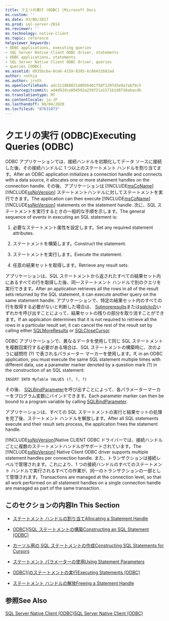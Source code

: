```yaml
---
title: クエリの実行 (ODBC) |Microsoft Docs
ms.custom: ''
ms.date: 03/06/2017
ms.prod: sql-server-2014
ms.reviewer: ''
ms.technology: native-client
ms.topic: reference
helpviewer_keywords:
- ODBC applications, executing queries
- SQL Server Native Client ODBC driver, statements
- ODBC applications, statements
- SQL Server Native Client ODBC driver, queries
- queries [ODBC]
ms.assetid: d935bcba-8ce6-4159-8395-6c86431602ad
author: rothja
ms.author: jroth
ms.openlocfilehash: adc51186803148056401f58f1207d3e9a7abf9c5
ms.sourcegitcommit: ad4d92dce894592a259721a1571b1d8736abacdb
ms.translationtype: MT
ms.contentlocale: ja-JP
ms.lasthandoff: 08/04/2020
ms.locfileid: "87631873"
---
```

# <a name="executing-queries-odbc"></a><span data-ttu-id="01e25-102">クエリの実行 (ODBC)</span><span class="sxs-lookup"><span data-stu-id="01e25-102">Executing Queries (ODBC)</span></span>
  <span data-ttu-id="01e25-103">ODBC アプリケーションでは、接続ハンドルを初期化してデータ ソースに接続した後、その接続ハンドルに 1 つ以上のステートメント ハンドルを割り当てます。</span><span class="sxs-lookup"><span data-stu-id="01e25-103">After an ODBC application initializes a connection handle and connects with a data source, it allocates one or more statement handles on the connection handle.</span></span> <span data-ttu-id="01e25-104">その後、アプリケーションは [!INCLUDE[msCoName](../../includes/msconame-md.md)] [!INCLUDE[ssNoVersion](../../includes/ssnoversion-md.md)] ステートメントハンドルに対してステートメントを実行できます。</span><span class="sxs-lookup"><span data-stu-id="01e25-104">The application can then execute [!INCLUDE[msCoName](../../includes/msconame-md.md)] [!INCLUDE[ssNoVersion](../../includes/ssnoversion-md.md)] statements on the statement handle.</span></span> <span data-ttu-id="01e25-105">次に、SQL ステートメントを実行するときの一般的な手順を示します。</span><span class="sxs-lookup"><span data-stu-id="01e25-105">The general sequence of events in executing an SQL statement is:</span></span>  
  
1.  <span data-ttu-id="01e25-106">必要なステートメント属性を設定します。</span><span class="sxs-lookup"><span data-stu-id="01e25-106">Set any required statement attributes.</span></span>  
  
2.  <span data-ttu-id="01e25-107">ステートメントを構築します。</span><span class="sxs-lookup"><span data-stu-id="01e25-107">Construct the statement.</span></span>  
  
3.  <span data-ttu-id="01e25-108">ステートメントを実行します。</span><span class="sxs-lookup"><span data-stu-id="01e25-108">Execute the statement.</span></span>  
  
4.  <span data-ttu-id="01e25-109">任意の結果セットを取得します。</span><span class="sxs-lookup"><span data-stu-id="01e25-109">Retrieve any result sets.</span></span>  
  
 <span data-ttu-id="01e25-110">アプリケーションは、SQL ステートメントから返されたすべての結果セット内にあるすべての行を取得した後、同一ステートメント ハンドルで別のクエリを実行できます。</span><span class="sxs-lookup"><span data-stu-id="01e25-110">After an application retrieves all the rows in all of the result sets returned by the SQL statement, it can execute another query on the same statement handle.</span></span> <span data-ttu-id="01e25-111">アプリケーションで、特定の結果セット内のすべての行を取得する必要がないと判断した場合は、 [Sqlmoreresults](../native-client-odbc-api/sqlmoreresults.md)または[sqlcloの](../native-client-odbc-api/sqlclosecursor.md)いずれかを呼び出すことによって、結果セットの残りの部分を取り消すことができます。</span><span class="sxs-lookup"><span data-stu-id="01e25-111">If an application determines that it is not required to retrieve all the rows in a particular result set, it can cancel the rest of the result set by calling either [SQLMoreResults](../native-client-odbc-api/sqlmoreresults.md) or [SQLCloseCursor](../native-client-odbc-api/sqlclosecursor.md).</span></span>  
  
 <span data-ttu-id="01e25-112">ODBC アプリケーションで、異なるデータを使用して同じ SQL ステートメントを複数回実行する必要がある場合は、SQL ステートメントの構築時に、次のように疑問符 (?) で表されるパラメーター マーカーを使用します。</span><span class="sxs-lookup"><span data-stu-id="01e25-112">If, in an ODBC application, you must execute the same SQL statement multiple times with different data, use a parameter marker denoted by a question mark (?) in the construction of an SQL statement:</span></span>  
  
```  
INSERT INTO MyTable VALUES (?, ?, ?)  
```  
  
 <span data-ttu-id="01e25-113">その後、 [SQLBindParameter](../native-client-odbc-api/sqlbindparameter.md)を呼び出すことによって、各パラメーターマーカーをプログラム変数にバインドできます。</span><span class="sxs-lookup"><span data-stu-id="01e25-113">Each parameter marker can then be bound to a program variable by calling [SQLBindParameter](../native-client-odbc-api/sqlbindparameter.md).</span></span>  
  
 <span data-ttu-id="01e25-114">アプリケーションは、すべての SQL ステートメントの実行と結果セットの処理を完了後、ステートメント ハンドルを解放します。</span><span class="sxs-lookup"><span data-stu-id="01e25-114">After all SQL statements execute and their result sets process, the application frees the statement handle.</span></span>  
  
 <span data-ttu-id="01e25-115">[!INCLUDE[ssNoVersion](../../includes/ssnoversion-md.md)]Native CLIENT ODBC ドライバーでは、接続ハンドルごとに複数のステートメントハンドルがサポートされています。</span><span class="sxs-lookup"><span data-stu-id="01e25-115">The [!INCLUDE[ssNoVersion](../../includes/ssnoversion-md.md)] Native Client ODBC driver supports multiple statement handles per connection handle.</span></span> <span data-ttu-id="01e25-116">また、トランザクションは接続レベルで管理されます。これにより、1 つの接続ハンドルのすべてのステートメント ハンドルで実行されるすべての作業が、同一のトランザクションの一部として管理されます。</span><span class="sxs-lookup"><span data-stu-id="01e25-116">Transactions are managed at the connection level, so that all work performed on all statement handles on a single connection handle are managed as part of the same transaction.</span></span>  
  
## <a name="in-this-section"></a><span data-ttu-id="01e25-117">このセクションの内容</span><span class="sxs-lookup"><span data-stu-id="01e25-117">In This Section</span></span>  
  
-   [<span data-ttu-id="01e25-118">ステートメント ハンドルの割り当て</span><span class="sxs-lookup"><span data-stu-id="01e25-118">Allocating a Statement Handle</span></span>](allocating-a-statement-handle.md)  
  
-   [<span data-ttu-id="01e25-119">ODBC&#41;&#40;SQL ステートメントの構築</span><span class="sxs-lookup"><span data-stu-id="01e25-119">Constructing an SQL Statement &#40;ODBC&#41;</span></span>](constructing-an-sql-statement-odbc.md)  
  
-   [<span data-ttu-id="01e25-120">カーソル用の SQL ステートメントの作成</span><span class="sxs-lookup"><span data-stu-id="01e25-120">Constructing SQL Statements for Cursors</span></span>](constructing-sql-statements-for-cursors.md)  
  
-   [<span data-ttu-id="01e25-121">ステートメント パラメーターの使用</span><span class="sxs-lookup"><span data-stu-id="01e25-121">Using Statement Parameters</span></span>](using-statement-parameters.md)  
  
-   [<span data-ttu-id="01e25-122">ODBC&#41;&#40;のステートメントの実行</span><span class="sxs-lookup"><span data-stu-id="01e25-122">Executing Statements &#40;ODBC&#41;</span></span>](executing-statements/executing-statements-odbc.md)  
  
-   [<span data-ttu-id="01e25-123">ステートメント ハンドルの解放</span><span class="sxs-lookup"><span data-stu-id="01e25-123">Freeing a Statement Handle</span></span>](freeing-a-statement-handle.md)  
  
## <a name="see-also"></a><span data-ttu-id="01e25-124">参照</span><span class="sxs-lookup"><span data-stu-id="01e25-124">See Also</span></span>  
 [<span data-ttu-id="01e25-125">SQL Server Native Client &#40;ODBC&#41;</span><span class="sxs-lookup"><span data-stu-id="01e25-125">SQL Server Native Client &#40;ODBC&#41;</span></span>](../native-client/odbc/sql-server-native-client-odbc.md)  
  
  
